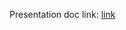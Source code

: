 Presentation doc link: [link](https://docs.google.com/presentation/d/1ieF-lc9yj5aPNgRV72B3-4QnFLBX4eXjebnIUZZiUKc/edit#slide=id.g581d0882fa_0_10)
